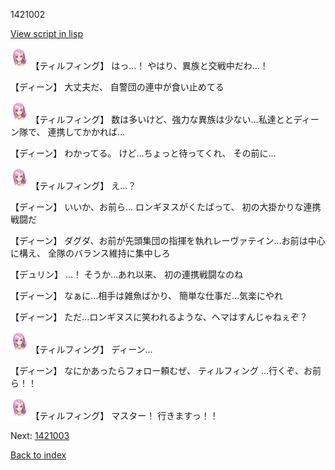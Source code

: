 1421002

[View script in lisp](../scripts/1421002.txt)

<img src="../images/units/101411.png" alt="101411.png" height="34"/>
【ティルフィング】
はっ…！
やはり、異族と交戦中だわ…！

【ディーン】
大丈夫だ、
自警団の連中が食い止めてる

<img src="../images/units/101411.png" alt="101411.png" height="34"/>
【ティルフィング】
数は多いけど、強力な異族は少ない…私達ととディーン隊で、
連携してかかれば…

【ディーン】
わかってる。
けど…ちょっと待ってくれ、
その前に…

<img src="../images/units/101411.png" alt="101411.png" height="34"/>
【ティルフィング】
え…？

【ディーン】
いいか、お前ら…
ロンギヌスがくたばって、
初の大掛かりな連携戦闘だ

【ディーン】
ダグダ、お前が先頭集団の指揮を執れレーヴァテイン…お前は中心に構え、
全隊のバランス維持に集中しろ

【デュリン】
…！
そうか…あれ以来、
初の連携戦闘なのね

【ディーン】
なぁに…相手は雑魚ばかり、
簡単な仕事だ…気楽にやれ

【ディーン】
ただ…ロンギヌスに笑われるような、ヘマはすんじゃねぇぞ？

<img src="../images/units/101411.png" alt="101411.png" height="34"/>
【ティルフィング】
ディーン…

【ディーン】
なにかあったらフォロー頼むぜ、
ティルフィング
…行くぞ、お前ら！！

<img src="../images/units/101411.png" alt="101411.png" height="34"/>
【ティルフィング】
マスター！
行きますっ！！

Next: [1421003](1421003.md)

[Back to index](index.md)
